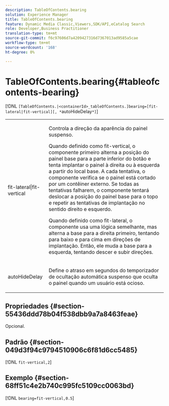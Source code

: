 ```yaml
---
description: TableOfContents.bearing
solution: Experience Manager
title: TableOfContents.bearing
feature: Dynamic Media Classic,Viewers,SDK/API,eCatalog Search
role: Developer,Business Practitioner
translation-type: tm+mt
source-git-commit: f6c97606d7a4209427316d7367013ad9585a5cae
workflow-type: tm+mt
source-wordcount: '168'
ht-degree: 0%

---
```



# TableOfContents.bearing{#tableofcontents-bearing}

[!DNL `[TableOfContents.|<containerId>_tableOfContents.]bearing=[fit-lateral|fit-vertical][, *`autoHideDelay`*]`]

<table id="table_5151E6EA076C4AAD8D952A09E1F17C44"> 
 <tbody> 
  <tr> 
   <td> <p> <span class="codeph"> fit-lateral|fit-vertical</span> </p> </td> 
   <td> <p> Controla a direção da aparência do painel suspenso. </p> <p>Quando definido como <span class="codeph"> fit-vertical</span>, o componente primeiro alterna a posição do painel base para a parte inferior do botão e tenta implantar o painel à direita ou à esquerda a partir do local base. A cada tentativa, o componente verifica se o painel está cortado por um contêiner externo. Se todas as tentativas falharem, o componente tentará deslocar a posição do painel base para o topo e repetir as tentativas de implantação no sentido direito e esquerdo. </p> <p>Quando definido como <span class="codeph"> fit-lateral</span>, o componente usa uma lógica semelhante, mas alterna a base para a direita primeiro, tentando para baixo e para cima em direções de implantação. Então, ele muda a base para a esquerda, tentando descer e subir direções. </p> </td> 
  </tr> 
  <tr> 
   <td> <p> <span class="codeph"><span class="varname"> autoHideDelay</span></span> </p> </td> 
   <td> <p> Define o atraso em segundos do temporizador de ocultação automática suspenso que oculta o painel quando um usuário está ocioso. </p> </td> 
  </tr> 
 </tbody> 
</table>

## Propriedades {#section-55436ddd78b04f538dbb9a7a8463feae}

Opcional.

## Padrão {#section-049d3f94c9794510906c6f81d6cc5485}

[!DNL `fit-vertical,2`]

## Exemplo {#section-68ff51c4e2b740c995fc5109cc0063bd}

[!DNL `bearing=fit-vertical,0.5`]
